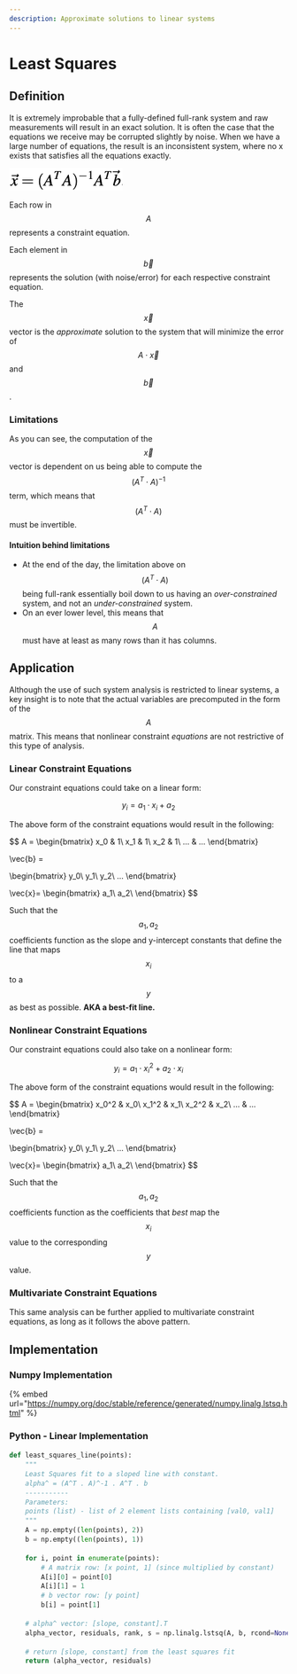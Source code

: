 ```yaml
---
description: Approximate solutions to linear systems
---
```


# Least Squares

## Definition

It is extremely improbable that a fully-defined full-rank system and raw measurements will result in an exact solution. It is often the case that the equations we receive may be corrupted slightly by noise. When we have a large number of equations, the result is an inconsistent system, where no x exists that satisfies all the equations exactly. 

![](../.gitbook/assets/image.png)

Each row in $$A$$represents a constraint equation. 

Each element in $$\vec{b}$$represents the solution \(with noise/error\) for each respective constraint equation. 

The $$\vec{x}$$vector is the _approximate_ solution to the system that will minimize the error of $$A \cdot \vec{x}$$ and $$\vec{b}$$. 

### Limitations

As you can see, the computation of the $$\vec{x}$$vector is dependent on us being able to compute the $$(A^T \cdot A)^{-1}$$term, which means that $$(A^T \cdot A)$$must be invertible. 

#### Intuition behind limitations

* At the end of the day, the limitation above on  $$(A^T \cdot A)$$being full-rank essentially boil down to us having an _over-constrained_ system, and not an _under-constrained_ system. 
* On an ever lower level, this means that $$A$$must have at least as many rows than it has columns.

## Application

Although the use of such system analysis is restricted to linear systems, a key insight is to note that the actual variables are precomputed in the form of the $$A$$ matrix. This means that nonlinear constraint _equations_ are not restrictive of this type of analysis.

### Linear Constraint Equations

Our constraint equations could take on a linear form:

$$
y_i = a_1 \cdot x _i + a_2
$$

The above form of the constraint equations would result in the following:

$$
A = 
\begin{bmatrix}
x_0 & 1\\
x_1 & 1\\
x_2 & 1\\
... & ...
\end{bmatrix}

\vec{b} = 

\begin{bmatrix}
y_0\\
y_1\\
y_2\\
...
\end{bmatrix}

\vec{x}=
\begin{bmatrix}
a_1\\
a_2\\
\end{bmatrix}
$$

Such that the $$a_1 , a_2$$ coefficients function as the slope and y-intercept constants that define the line that maps $$x_i$$to a $$y$$as best as possible. **AKA a best-fit line.** 

### Nonlinear Constraint Equations

Our constraint equations could also take on a nonlinear form:

$$
y_i = a_1 \cdot x _i^2 + a_2\cdot x _i
$$

The above form of the constraint equations would result in the following:

$$
A = 
\begin{bmatrix}
x_0^2 & x_0\\
x_1^2 & x_1\\
x_2^2 & x_2\\
... & ...
\end{bmatrix}

\vec{b} = 

\begin{bmatrix}
y_0\\
y_1\\
y_2\\
...
\end{bmatrix}

\vec{x}=
\begin{bmatrix}
a_1\\
a_2\\
\end{bmatrix}
$$

Such that the $$a_1 , a_2$$ coefficients function as the coefficients that _best_ map the $$x_i$$value to the corresponding $$y$$value.

### Multivariate Constraint Equations

This same analysis can be further applied to multivariate constraint equations, as long as it follows the above pattern.

## Implementation

### Numpy Implementation

{% embed url="https://numpy.org/doc/stable/reference/generated/numpy.linalg.lstsq.html" %}

### Python - Linear Implementation

```python
def least_squares_line(points):
    """
    Least Squares fit to a sloped line with constant.
    alpha^ = (A^T . A)^-1 . A^T . b
    -----------
    Parameters:
    points (list) - list of 2 element lists containing [val0, val1]
    """
    A = np.empty((len(points), 2))
    b = np.empty((len(points), 1))

    for i, point in enumerate(points):
        # A matrix row: [x point, 1] (since multiplied by constant)
        A[i][0] = point[0]
        A[i][1] = 1
        # b vector row: [y point]
        b[i] = point[1]
        
    # alpha^ vector: [slope, constant].T
    alpha_vector, residuals, rank, s = np.linalg.lstsq(A, b, rcond=None)

    # return [slope, constant] from the least squares fit
    return (alpha_vector, residuals)
```





